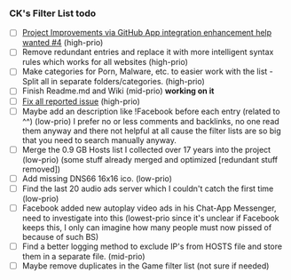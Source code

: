 ### CK's Filter List todo

- [ ] [Project Improvements via GitHub App integration enhancement help wanted #4](https://github.com/CHEF-KOCH/CKs-FilterList/issues/4) (high-prio)
- [ ] Remove redundant entries and replace it with more intelligent syntax rules which works for all websites (high-prio)
- [ ] Make categories for Porn, Malware, etc. to easier work with the list - Split all in separate folders/categories. (high-prio)
- [ ] Finish Readme.md and Wiki (mid-prio) **working on it**
- [ ] [Fix all reported issue](https://github.com/CHEF-KOCH/CKs-FilterList/issues) (high-prio)
- [ ] Maybe add an description like !Facebook before each entry (related to ^^) (low-prio) I prefer no or less comments and backlinks, no one read them anyway and there not helpful at all cause the filter lists are so big that you need to search manually anyway.
- [ ] Merge the 0.9 GB Hosts list I collected over 17 years into the project (low-prio) (some stuff already merged and optimized [redundant stuff removed])
- [ ] Add missing DNS66 16x16 ico. (low-prio)
- [ ] Find the last 20 audio ads server which I couldn't catch the first time (low-prio)
- [ ] Facebook added new autoplay video ads in his Chat-App Messenger, need to investigate into this (lowest-prio since it's unclear if Facebook keeps this, I only can imagine how many people must now pissed of because of such BS)
- [ ] Find a better logging method to exclude IP's from HOSTS file and store them in a separate file. (mid-prio)
- [ ] Maybe remove duplicates in the Game filter list (not sure if needed)
